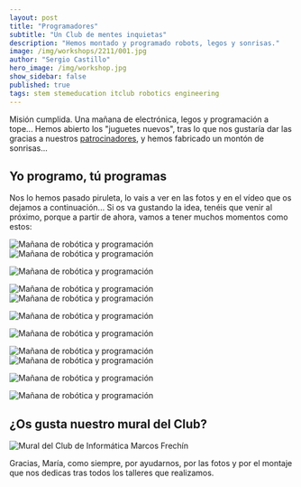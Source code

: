 ```yaml
---
layout: post
title: "Programadores"
subtitle: "Un Club de mentes inquietas"
description: "Hemos montado y programado robots, legos y sonrisas."
image: /img/workshops/2211/001.jpg
author: "Sergio Castillo"
hero_image: /img/workshop.jpg
show_sidebar: false
published: true
tags: stem stemeducation itclub robotics engineering
---
```


Misión cumplida. Una mañana de electrónica, legos y programación a tope... Hemos abierto los "juguetes nuevos", tras lo que nos gustaría dar las gracias a nuestros <a href="https://itclub.marcosfrechin.es/sponsorship/" target="_blank">patrocinadores</a>, y hemos fabricado un montón de sonrisas... 

## Yo programo, tú programas

Nos lo hemos pasado piruleta, lo vais a ver en las fotos y en el vídeo que os dejamos a continuación... Si os va gustando la idea, tenéis que venir al próximo, porque a partir de ahora, vamos a tener muchos momentos como estos:

![Mañana de robótica y programación](/img/workshops/2211/001.jpg)
![Mañana de robótica y programación](/img/workshops/2211/002.jpg)
<!--![Mañana de robótica y programación](/img/workshops/2211/003.jpg)-->
<!--![Mañana de robótica y programación](/img/workshops/2211/004.jpg)-->
<!--![Mañana de robótica y programación](/img/workshops/2211/005.jpg)-->
<!--![Mañana de robótica y programación](/img/workshops/2211/006.jpg)-->
<!--![Mañana de robótica y programación](/img/workshops/2211/007.jpg)-->
![Mañana de robótica y programación](/img/workshops/2211/008.jpg)
<!--![Mañana de robótica y programación](/img/workshops/2211/009.jpg)-->
<!--![Mañana de robótica y programación](/img/workshops/2211/010.jpg)-->

![Mañana de robótica y programación](/img/workshops/2211/011.jpg)
![Mañana de robótica y programación](/img/workshops/2211/012.jpg)
<!--![Mañana de robótica y programación](/img/workshops/2211/013.jpg)-->
<!--![Mañana de robótica y programación](/img/workshops/2211/014.jpg)-->
![Mañana de robótica y programación](/img/workshops/2211/015.jpg)
<!--![Mañana de robótica y programación](/img/workshops/2211/016.jpg)-->
<!--![Mañana de robótica y programación](/img/workshops/2211/017.jpg)-->
<!--![Mañana de robótica y programación](/img/workshops/2211/018.jpg)-->
<!--![Mañana de robótica y programación](/img/workshops/2211/019.jpg)-->
<!--![Mañana de robótica y programación](/img/workshops/2211/020.jpg)-->

![Mañana de robótica y programación](/img/workshops/2211/021.jpg)
<!--![Mañana de robótica y programación](/img/workshops/2211/022.jpg)-->
![Mañana de robótica y programación](/img/workshops/2211/023.jpg)
![Mañana de robótica y programación](/img/workshops/2211/024.jpg)
<!--![Mañana de robótica y programación](/img/workshops/2211/025.jpg)-->
![Mañana de robótica y programación](/img/workshops/2211/026.jpg)
<!--![Mañana de robótica y programación](/img/workshops/2211/027.jpg)-->
<!--![Mañana de robótica y programación](/img/workshops/2211/028.jpg)-->
![Mañana de robótica y programación](/img/workshops/2211/029.jpg)

## ¿Os gusta nuestro mural del Club?
![Mural del Club de Informática Marcos Frechín](/img/workshops/2211/030.jpg)

<!--## El video de María Sanjuan-->
Gracias, María, como siempre, por ayudarnos, por las fotos y por el montaje que nos dedicas tras todos los talleres que realizamos.
<!--
<iframe width="800" height="600" src="https://www.youtube.com/embed/Tt6n4NvIK5Y" title="YouTube video player" frameborder="0" allow="accelerometer; autoplay; clipboard-write; encrypted-media; gyroscope; picture-in-picture" allowfullscreen></iframe>
-->

